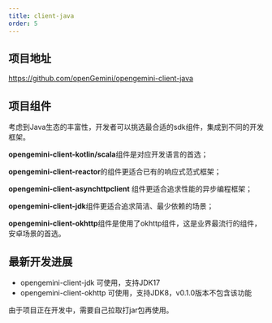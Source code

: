 ```yaml
---
title: client-java
order: 5
---
```


## **项目地址**

https://github.com/openGemini/opengemini-client-java

## 项目组件

考虑到Java生态的丰富性，开发者可以挑选最合适的sdk组件，集成到不同的开发框架。

**opengemini-client-kotlin/scala**组件是对应开发语言的首选；

**opengemini-client-reactor**的组件更适合已有的响应式范式框架；

**opengemini-client-asynchttpclient** 组件更适合追求性能的异步编程框架；

**opengemini-client-jdk**组件更适合追求简洁、最少依赖的场景；

**opengemini-client-okhttp**组件是使用了okhttp组件，这是业界最流行的组件，安卓场景的首选。



## 最新开发进展

- opengemini-client-jdk 可使用，支持JDK17
- opengemini-client-okhttp 可使用，支持JDK8，v0.1.0版本不包含该功能

由于项目正在开发中，需要自己拉取打jar包再使用。

